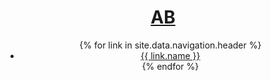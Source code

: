 <header class="header">
	<div class="container">
		<h1 class="header_title">
			<a href="/">
				<span class="header_title_short">AB</span>
			</a>
		</h1>
		<div id="navbar_toggle" class="navbar_toggle">
				<div class="navbar_toggle_inner"></div>
				<div class="navbar_toggle_inner"></div>
				<div class="navbar_toggle_inner"></div>
		</div>
		<nav id="navbar" class="navbar">
			<ul>
				{% for link in site.data.navigation.header %}
				<li><a class="navbar_link" href="{{ link.href }}">{{ link.name }}</a></li>
				{% endfor %}
			</ul>
		</nav>
	</div>
</header>
